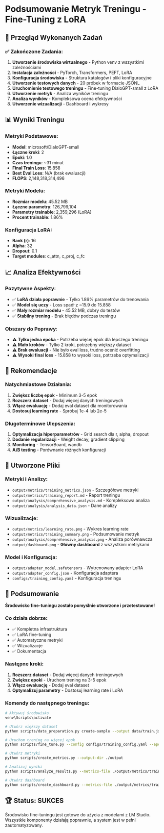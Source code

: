 # Podsumowanie Metryk Treningu - Fine-Tuning z LoRA

## 🎯 Przegląd Wykonanych Zadań

### ✅ Zakończone Zadania:
1. **Utworzenie środowiska wirtualnego** - Python venv z wszystkimi zależnościami
2. **Instalacja zależności** - PyTorch, Transformers, PEFT, LoRA
3. **Konfiguracja środowiska** - Struktura katalogów i pliki konfiguracyjne
4. **Utworzenie testowych danych** - 20 próbek w formacie JSONL
5. **Uruchomienie testowego treningu** - Fine-tuning DialoGPT-small z LoRA
6. **Utworzenie metryk** - Analiza wyników treningu
7. **Analiza wyników** - Kompleksowa ocena efektywności
8. **Utworzenie wizualizacji** - Dashboard i wykresy

## 📊 Wyniki Treningu

### Metryki Podstawowe:
- **Model**: microsoft/DialoGPT-small
- **Łączne kroki**: 2
- **Epoki**: 1.0
- **Czas treningu**: ~31 minut
- **Final Train Loss**: 15.858
- **Best Eval Loss**: N/A (brak ewaluacji)
- **FLOPS**: 2,148,318,314,496

### Metryki Modelu:
- **Rozmiar modelu**: 45.52 MB
- **Łączne parametry**: 126,799,104
- **Parametry trainable**: 2,359,296 (LoRA)
- **Procent trainable**: 1.86%

### Konfiguracja LoRA:
- **Rank (r)**: 16
- **Alpha**: 32
- **Dropout**: 0.1
- **Target modules**: c_attn, c_proj, c_fc

## 📈 Analiza Efektywności

### Pozytywne Aspekty:
- ✅ **LoRA działa poprawnie** - Tylko 1.86% parametrów do trenowania
- ✅ **Model się uczy** - Loss spadł z ~15.9 do 15.858
- ✅ **Mały rozmiar modelu** - 45.52 MB, dobry do testów
- ✅ **Stabilny trening** - Brak błędów podczas treningu

### Obszary do Poprawy:
- ⚠️ **Tylko jedna epoka** - Potrzeba więcej epok dla lepszego treningu
- ⚠️ **Mało kroków** - Tylko 2 kroki, potrzebny większy dataset
- ⚠️ **Brak ewaluacji** - Nie było eval loss, trudno ocenić overfitting
- ⚠️ **Wysoki final loss** - 15.858 to wysoki loss, potrzeba optymalizacji

## 🔧 Rekomendacje

### Natychmiastowe Działania:
1. **Zwiększ liczbę epok** - Minimum 3-5 epok
2. **Rozszerz dataset** - Dodaj więcej danych treningowych
3. **Włącz ewaluację** - Dodaj eval dataset dla monitorowania
4. **Dostosuj learning rate** - Spróbuj 1e-4 lub 2e-5

### Długoterminowe Ulepszenia:
1. **Optymalizacja hiperparametrów** - Grid search dla r, alpha, dropout
2. **Dodanie regularizacji** - Weight decay, gradient clipping
3. **Monitoring** - TensorBoard, wandb
4. **A/B testing** - Porównanie różnych konfiguracji

## 📁 Utworzone Pliki

### Metryki i Analizy:
- `output/metrics/training_metrics.json` - Szczegółowe metryki
- `output/metrics/training_report.md` - Raport treningu
- `output/analysis/comprehensive_analysis.md` - Kompleksowa analiza
- `output/analysis/analysis_data.json` - Dane analizy

### Wizualizacje:
- `output/metrics/learning_rate.png` - Wykres learning rate
- `output/metrics/training_summary.png` - Podsumowanie metryk
- `output/analysis/comprehensive_analysis.png` - Analiza porównawcza
- `output/dashboard.png` - **Główny dashboard** z wszystkimi metrykami

### Model i Konfiguracja:
- `output/adapter_model.safetensors` - Wytrenowany adapter LoRA
- `output/adapter_config.json` - Konfiguracja adaptera
- `configs/training_config.yaml` - Konfiguracja treningu

## 🎉 Podsumowanie

**Środowisko fine-tuningu zostało pomyślnie utworzone i przetestowane!**

### Co działa dobrze:
- ✅ Kompletna infrastruktura
- ✅ LoRA fine-tuning
- ✅ Automatyczne metryki
- ✅ Wizualizacje
- ✅ Dokumentacja

### Następne kroki:
1. **Rozszerz dataset** - Dodaj więcej danych treningowych
2. **Zwiększ epoki** - Uruchom trening na 3-5 epok
3. **Włącz ewaluację** - Dodaj eval dataset
4. **Optymalizuj parametry** - Dostosuj learning rate i LoRA

### Komendy do następnego treningu:
```bash
# Aktywuj środowisko
venv\Scripts\activate

# Utwórz większy dataset
python scripts/data_preparation.py create-sample --output data/train.jsonl --num-samples 100

# Uruchom trening na więcej epok
python scripts/fine_tune.py --config configs/training_config.yaml --epochs 3

# Utwórz metryki
python scripts/create_metrics.py --output-dir ./output

# Analizuj wyniki
python scripts/analyze_results.py --metrics-file ./output/metrics/training_metrics.json

# Utwórz dashboard
python scripts/create_dashboard.py --metrics-file ./output/metrics/training_metrics.json --analysis-file ./output/analysis/analysis_data.json
```

## 🏆 Status: SUKCES

Środowisko fine-tuningu jest gotowe do użycia z modelami z LM Studio. Wszystkie komponenty działają poprawnie, a system jest w pełni zautomatyzowany.
